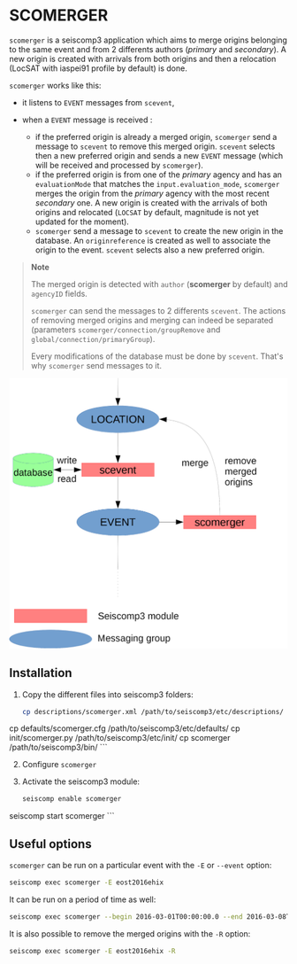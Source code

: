 SCOMERGER
=========

`scomerger` is a seiscomp3 application which aims to merge origins belonging
to the same event and from 2 differents authors (*primary* and *secondary*). A
new origin is created with arrivals from both origins and then a relocation
(LocSAT with iaspei91 profile by default) is done.

`scomerger` works like this:

- it listens to `EVENT` messages from `scevent`,
- when a `EVENT` message is received :

    - if the preferred origin is already a merged origin, `scomerger` send a
	  message to `scevent` to remove this merged origin. `scevent` selects
      then a new preferred origin and sends a new `EVENT` message (which will
      be received and processed by `scomerger`).
	- if the preferred origin is from one of the *primary* agency and has an
      `evaluationMode` that matches the `input.evaluation_mode`, `scomerger`
      merges the origin from the *primary* agency with the most recent
      *secondary* one. A new origin is created with the arrivals of both
      origins and relocated (`LOCSAT` by default, magnitude is not yet updated
      for the moment).
    - `scomerger` send a message to `scevent` to create the new origin in the
	  database. An `originreference` is created as well to associate the origin
	  to the event. `scevent` selects also a new preferred origin.

> **Note**
>
> The merged origin is detected with `author` (**scomerger** by default) and
> `agencyID` fields.
>
> `scomerger` can send the messages to 2 differents `scevent`. The actions of
> removing merged origins and merging can indeed be separated (parameters
> `scomerger/connection/groupRemove` and `global/connection/primaryGroup`).
>
> Every modifications of the database must be done by `scevent`. That's why
> `scomerger` send messages to it.

![Schéma](docs/schema.png)

Installation
------------

1. Copy the different files into seiscomp3 folders:

    ```bash
    cp descriptions/scomerger.xml /path/to/seiscomp3/etc/descriptions/
cp defaults/scomerger.cfg /path/to/seiscomp3/etc/defaults/
cp init/scomerger.py /path/to/seiscomp3/etc/init/
cp scomerger /path/to/seiscomp3/bin/
    ```

2. Configure `scomerger`

3. Activate the seiscomp3 module:

    ```bash
    seiscomp enable scomerger
seiscomp start scomerger
    ```

Useful options
--------------

`scomerger` can be run on a particular event with the `-E` or `--event` option:

```bash
seiscomp exec scomerger -E eost2016ehix
```

It can be run on a period of time as well:

```bash
seiscomp exec scomerger --begin 2016-03-01T00:00:00.0 --end 2016-03-08T00:00:00.0
```

It is also possible to remove the merged origins with the `-R` option:

```bash
seiscomp exec scomerger -E eost2016ehix -R
```
